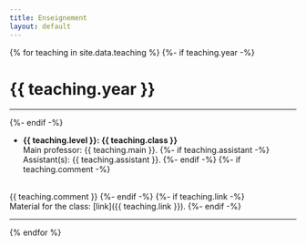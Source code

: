 ```yaml
---
title: Enseignement
layout: default
---
```


{% for teaching in site.data.teaching %}
{%- if teaching.year -%}

# {{ teaching.year }}

---

{%- endif -%}
- **{{ teaching.level }}: {{ teaching.class }}**<br>
Main professor: {{ teaching.main }}. 
{%- if teaching.assistant -%}
Assistant(s): {{ teaching.assistant }}.
{%- endif -%}
{%- if teaching.comment -%}
<br>
{{ teaching.comment }}
{%- endif -%}
{%- if teaching.link -%}
<br>
Material for the class: [link]({{ teaching.link }}).
{%- endif -%}

---

{% endfor %}






